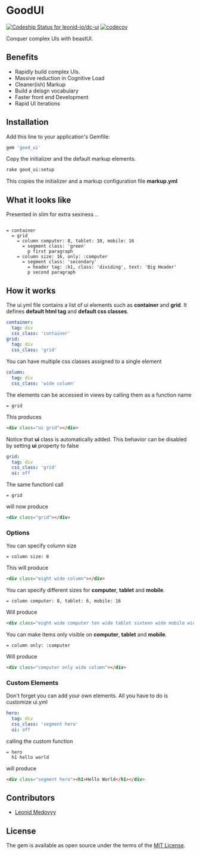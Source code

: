 # GoodUI
[ ![Codeship Status for leonid-io/dc-ui](https://app.codeship.com/projects/3a47e490-8794-0135-3a84-7eb6ba30fb88/status?branch=master)](https://app.codeship.com/projects/248380)
[![codecov](https://codecov.io/gh/leonid-io/dc-ui/branch/master/graph/badge.svg)](https://codecov.io/gh/leonid-io/dc-ui)


Conquer complex UIs with beastUI. 

## Benefits
- Rapidly build complex UIs.
- Massive reduction in Cognitive Load
- Cleaner(ish) Markup
- Build a deisgn vocabulary
- Faster front end Development
- Rapid UI iterations


## Installation

Add this line to your application's Gemfile:

```ruby
gem 'good_ui'
```

Copy the initializer and the default markup elements.

```bash
rake good_ui:setup
```

This copies the initializer and a markup configuration file **markup.yml**

## What it looks like

Presented in slim for extra sexiness ..

```slim

= container
  = grid
    = column computer: 8, tablet: 10, mobile: 16
      = segment class: 'green'
        p first paragraph
    = column size: 16, only: :computer
      = segment class: 'secondary'
        = header tag: :h1, class: 'dividing', text: 'Big Header'
        p second paragraph
```

## How it works

The ui.yml file contains a list of ui elements such as **container** and **grid**. 
It defines **default html tag** and **default css classes**.

```yaml
container:
  tag: div
  css_class: 'container'
grid:
  tag: div
  css_class: 'grid'
```

You can have multiple css classes assigned to a single element

```yaml
column:
  tag: div
  css_class: 'wide column'
```

The elements can be accessed in views by calling them as a function name

```slim
= grid
```

This produces 

```html
<div class="ui grid"></div>
```

Notice that **ui** class is automatically added. This behavior can be disabled by 
setting **ui** property to false

```yaml
grid:
  tag: div
  css_class: 'grid'
  ui: off
```

The same functionl call 

```slim
= grid
```

will now produce

```html
<div class="grid"></div>
```

### Options

You can specify column size

```slim
= column size: 8
```

This will produce

```html
<div class="eight wide column"></div>
```

You can specify different sizes for **computer**, **tablet** and **mobile**.

```slim
= column computer: 8, tablet: 6, mobile: 16
```

Will produce

```html
<div class="eight wide computer ten wide tablet sixteen wide mobile wide column"></div>
```

You can make items only visible on **computer**, **tablet** and **mobile**.

```slim
= column only: :computer
```

Will produce

```html
<div class="computer only wide column"></div>
```

### Custom Elements
Don't forget you can add your own elements. All you have to do is customize ui.yml
```yaml
hero:
  tag: div
  css_class: 'segment hero'
  ui: off
```

calling the custom function

```slim
= hero
  h1 hello world
```

will produce

```html
<div class="segment hero"><h1>Hello World</h1></div>
```

## Contributors
- [Leonid Medovyy]()


## License
The gem is available as open source under the terms of the [MIT License](http://opensource.org/licenses/MIT).
